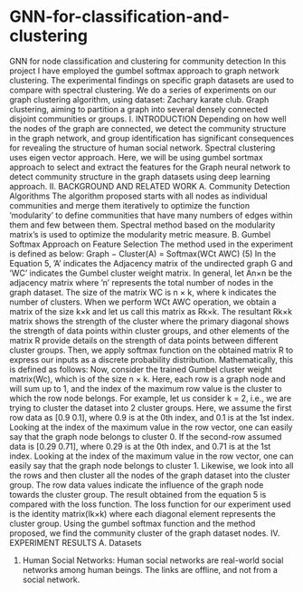 # GNN-for-classification-and-clustering
GNN for node classification and clustering for community detection
In this project I have employed the gumbel softmax
approach to graph network clustering. The experimental
findings on specific graph datasets are used to compare with
spectral clustering. We do a series of experiments on our
graph clustering algorithm, using dataset: Zachary karate
club.
Graph clustering, aiming to partition a graph into several
densely connected disjoint communities or groups.
I. INTRODUCTION
Depending on how well the nodes of the graph are
connected, we detect the community structure in the
graph network, and group identification has significant
consequences for revealing the structure of human social
network.
Spectral clustering uses eigen vector approach.
Here, we will be using gumbel sortmax approach to select
and extract the features for the Graph neural network to
detect community structure in the graph datasets using deep
learning approach.
II. BACKGROUND AND RELATED WORK
A. Community Detection Algorithms
The algorithm proposed starts with all nodes as individual
communities and merge them iteratively to optimize the
function ’modularity’ to define communities that have many
numbers of edges within them and few between them.
Spectral method based on the modularity matrix’s is used to
optimize the modularity metric measure.
B. Gumbel Softmax Approach on Feature Selection
The method used in the experiment is defined as below:
Graph − Cluster(A) = Softmax(WCt AWC) (5)
In the Equation 5, ’A’ indicates the Adjacency matrix of the
undirected graph G and ’WC’ indicates the Gumbel cluster
weight matrix.
In general, let An×n be the adjacency matrix where ’n’
represents the total number of nodes in the graph dataset. The
size of the matrix WC is n × k, where k indicates the number of
clusters. When we perform WCt AWC operation, we obtain a
matrix of the size k×k and let us call this matrix as Rk×k. The
resultant Rk×k matrix shows the strength of the cluster where
the primary diagonal shows the strength of data points within
cluster groups, and other elements of the matrix R provide
details on the strength of data points between different cluster
groups. Then, we apply softmax function on the obtained
matrix R to express our inputs as a discrete probability
distribution. Mathematically, this is defined as follows:
Now, consider the trained Gumbel cluster weight
matrix(Wc), which is of the size n × k. Here, each row is a graph
node and will sum up to 1, and the index of the maximum row
value is the cluster to which the row node belongs. For
example, let us consider k = 2, i.e., we are trying to cluster the
dataset into 2 cluster groups. Here, we assume the first row
data as [0.9 0.1], where 0.9 is at the 0th index, and 0.1 is at the
1st index. Looking at the index of the maximum value in the row
vector, one can easily say that the graph node belongs to
cluster 0. If the second-row assumed data is [0.29 0.71], where
0.29 is at the 0th index, and 0.71 is at the 1st index. Looking at
the index of the maximum value in the row vector, one can
easily say that the graph node belongs to cluster 1. Likewise,
we look into all the rows and then cluster all the nodes of the
graph dataset into the cluster group. The row data values
indicate the influence of the graph node towards the cluster
group.
The result obtained from the equation 5 is compared with
the loss function. The loss function for our experiment used is
the identity matrix(Ik×k) where each diagonal element
represents the cluster group.
Using the gumbel softmax function and the method
proposed, we find the community cluster of the graph dataset
nodes.
IV. EXPERIMENT RESULTS
A. Datasets
1) Human Social Networks: Human social networks are
real-world social networks among human beings. The links are
offline, and not from a social network.
